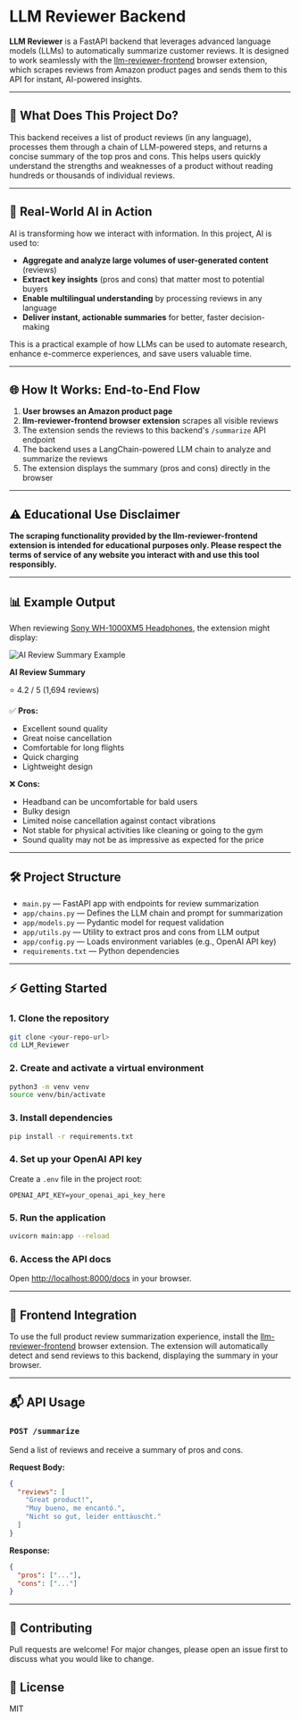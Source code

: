 # LLM Reviewer Backend

**LLM Reviewer** is a FastAPI backend that leverages advanced language models (LLMs) to automatically summarize customer reviews. It is designed to work seamlessly with the [llm-reviewer-frontend](https://github.com/yourusername/llm-reviewer-frontend) browser extension, which scrapes reviews from Amazon product pages and sends them to this API for instant, AI-powered insights.

---

## 🚀 What Does This Project Do?

This backend receives a list of product reviews (in any language), processes them through a chain of LLM-powered steps, and returns a concise summary of the top pros and cons. This helps users quickly understand the strengths and weaknesses of a product without reading hundreds or thousands of individual reviews.

---

## 🧠 Real-World AI in Action

AI is transforming how we interact with information. In this project, AI is used to:
- **Aggregate and analyze large volumes of user-generated content** (reviews)
- **Extract key insights** (pros and cons) that matter most to potential buyers
- **Enable multilingual understanding** by processing reviews in any language
- **Deliver instant, actionable summaries** for better, faster decision-making

This is a practical example of how LLMs can be used to automate research, enhance e-commerce experiences, and save users valuable time.

---

## 🌐 How It Works: End-to-End Flow

1. **User browses an Amazon product page**
2. **llm-reviewer-frontend browser extension** scrapes all visible reviews
3. The extension sends the reviews to this backend's `/summarize` API endpoint
4. The backend uses a LangChain-powered LLM chain to analyze and summarize the reviews
5. The extension displays the summary (pros and cons) directly in the browser

---

## ⚠️ Educational Use Disclaimer

**The scraping functionality provided by the llm-reviewer-frontend extension is intended for educational purposes only. Please respect the terms of service of any website you interact with and use this tool responsibly.**

---

## 📊 Example Output

When reviewing [Sony WH-1000XM5 Headphones](https://www.amazon.com/Sony-WH-1000XM5-Headphones-Hands-Free-WH1000XM5/dp/B0BXYCS74H/ref=sr_1_1_sspa?...), the extension might display:

![AI Review Summary Example](example-summary.png)

**AI Review Summary**

⭐ 4.2 / 5 (1,694 reviews)

✅ **Pros:**
- Excellent sound quality
- Great noise cancellation
- Comfortable for long flights
- Quick charging
- Lightweight design

❌ **Cons:**
- Headband can be uncomfortable for bald users
- Bulky design
- Limited noise cancellation against contact vibrations
- Not stable for physical activities like cleaning or going to the gym
- Sound quality may not be as impressive as expected for the price

---

## 🛠️ Project Structure

- `main.py` — FastAPI app with endpoints for review summarization
- `app/chains.py` — Defines the LLM chain and prompt for summarization
- `app/models.py` — Pydantic model for request validation
- `app/utils.py` — Utility to extract pros and cons from LLM output
- `app/config.py` — Loads environment variables (e.g., OpenAI API key)
- `requirements.txt` — Python dependencies

---

## ⚡ Getting Started

### 1. Clone the repository
```bash
git clone <your-repo-url>
cd LLM_Reviewer
```

### 2. Create and activate a virtual environment
```bash
python3 -m venv venv
source venv/bin/activate
```

### 3. Install dependencies
```bash
pip install -r requirements.txt
```

### 4. Set up your OpenAI API key
Create a `.env` file in the project root:
```
OPENAI_API_KEY=your_openai_api_key_here
```

### 5. Run the application
```bash
uvicorn main:app --reload
```

### 6. Access the API docs
Open [http://localhost:8000/docs](http://localhost:8000/docs) in your browser.

---

## 🔗 Frontend Integration

To use the full product review summarization experience, install the [llm-reviewer-frontend](https://github.com/yourusername/llm-reviewer-frontend) browser extension. The extension will automatically detect and send reviews to this backend, displaying the summary in your browser.

---

## 📬 API Usage

### `POST /summarize`
Send a list of reviews and receive a summary of pros and cons.

**Request Body:**
```json
{
  "reviews": [
    "Great product!",
    "Muy bueno, me encantó.",
    "Nicht so gut, leider enttäuscht."
  ]
}
```

**Response:**
```json
{
  "pros": ["..."],
  "cons": ["..."]
}
```

---

## 📢 Contributing
Pull requests are welcome! For major changes, please open an issue first to discuss what you would like to change.

## 📄 License
MIT 